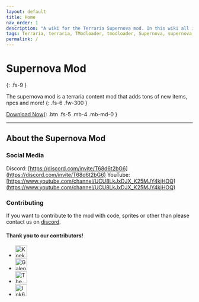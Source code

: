 ```yaml
---
layout: default
title: Home
nav_order: 1
description: "A wiki for the Terraria Supernova mod. In this wiki all information attaining to the Supernova Mod can be found."
tags: Terraria, terraria, TModloader, tmodloader, Supernova, supernova, Supernova Mod, Terraria Supernova mod, mod, modded terraria
permalink: /
---
```


# Supernova Mod
{: .fs-9 }

The supernova mod is a terraria content mod that adds tons of new items, npcs and more!
{: .fs-6 .fw-300 }

[Download Now](https://mirror.sgkoi.dev/Mods/Details/Supernova){: .btn .fs-5 .mb-4 .mb-md-0 }

---

## About the Supernova Mod

### Social Media
Discord: [https://discord.com/invite/T68d6t2bG6](https://discord.com/invite/T68d6t2bG6)
YouTube: [https://www.youtube.com/channel/UCU8LkJxDJX_K25MJY4kjHOQ](https://www.youtube.com/channel/UCU8LkJxDJX_K25MJY4kjHOQ)

### Contributing
If you want to contribute to the mod with code, sprites or other than please contact us on [discord](https://discord.com/invite/T68d6t2bG6).

#### Thank you to our contributors!
<ul class="list-style-none">
   <li class="d-inline-block mr-1">
      <a title="KoekMeneer"><img src="https://cdn.discordapp.com/avatars/374234742108717056/969a2f4a21fa1a03544f2ebc76b43ceb.webp?size=128" width="32" height="32" alt="KoekMeneer"/></a>
   </li>
   <li class="d-inline-block mr-1">
      <a href="https://www.youtube.com/channel/UCXEf7Oh1XPfMg8u7rmbdVIA" title="Galenwald"><img src="https://yt3.ggpht.com/ytc/AAUvwnjWROGm9EEISk2EvQ7yA8LyZxF_2VtSlFEn3taL=s88-c-k-c0x00ffffff-no-rj" width="32" height="32" alt="Galenwald"/></a>
   </li>
      <li class="d-inline-block mr-1">
      <a href="https://www.youtube.com/channel/UCv09yfb04NjlowE7ZsUUYQQ" title="The Exiled Fellow"><img src="https://yt3.ggpht.com/yqWniKJiu6FztlbvxW73gyLnUWhHi-jGaoKa4y7Tz3vaWO_RM0iWDux0dKi1yWlBu08qP7yWvw=s88-c-k-c0x00ffffff-no-rj" width="32" height="32" alt="The Exiled Fellow"/></a>
   </li>
   
   <li class="d-inline-block mr-1">
      <a title="Ink666"><img src="https://cdn.discordapp.com/avatars/740775275872256104/e3cbcf4b2a25125be0441e56c89c409b.webp?size=32" width="32" height="32" alt="Ink666"/></a>
   </li>
</ul>
